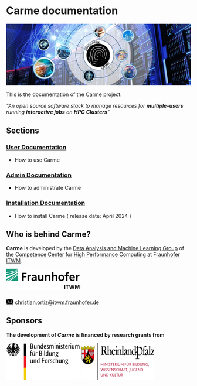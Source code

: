 # **Carme** documentation
![carme_stage](Images/Carme-Stage--dark--symmetric.jpg)

This is the documentation of the [Carme](www.open-carme.org) project: 

  *"An open source software stack to manage resources for **multiple-users** running **interactive jobs** on **HPC Clusters**"* 

## Sections

### [**User** Documentation](UserDoc/readme.md)
- How to use Carme

### [**Admin** Documentation](AdminDoc/README.md)
- How to administrate Carme


### [**Installation** Documentation](AdminDoc/README.md) 
- How to install Carme ( release date: April 2024 )

## Who is behind Carme?

**Carme** is developed by the [Data Analysis and Machine Learning Group](https://www.itwm.fraunhofer.de/en/departments/hpc/data-analysis-and-machine-learning.html) of the [Competence Center for High Performance Computing](https://www.itwm.fraunhofer.de/en/departments/hpc.html) at [Fraunhofer ITWM](https://www.itwm.fraunhofer.de).

<img src="Images/logo.png" width="200" style="margin-bottom:10px;">

<img src="Images/email-icon.png" width="20"> christian.ortiz@itwm.fraunhofer.de

## Sponsors
**The development of *Carme* is financed by research grants from**

<img src="Images/BMBF.png" width="200" height="100">  

<img src="Images/RLP.png" width="200" height="100">
